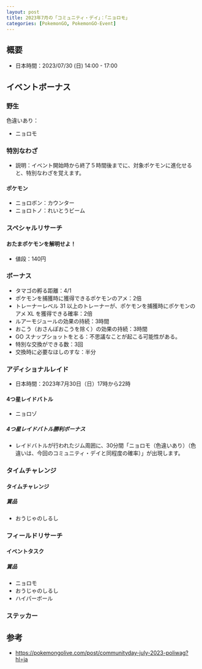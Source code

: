 ```yaml
---
layout: post
title: 2023年7月の「コミュニティ・デイ」：「ニョロモ」
categories: [PokemonGO, PokemonGO-Event]
---
```


## 概要

- 日本時間：2023/07/30 (日) 14:00 - 17:00

## イベントボーナス

### 野生

色違いあり：

- ニョロモ

### 特別なわざ

- 説明：イベント開始時から終了５時間後までに、対象ポケモンに進化せると、特別なわざを覚えます。

#### ポケモン

- ニョロボン：カウンター
- ニョロトノ：れいとうビーム

### スペシャルリサーチ

#### おたまポケモンを解明せよ！

- 値段：140円

### ボーナス

- タマゴの孵る距離：4/1
- ポケモンを捕獲時に獲得できるポケモンのアメ：2倍
- トレーナーレベル 31 以上のトレーナーが、ポケモンを捕獲時にポケモンのアメ XL を獲得できる確率：2倍
- ルアーモジュールの効果の持続：3時間
- おこう（おさんぽおこうを除く）の効果の持続：3時間
- GO スナップショットをとる：不思議なことが起こる可能性がある。
- 特別な交換ができる数：3回
- 交換時に必要なほしのすな：半分

### アディショナルレイド

- 日本時間：2023年7月30日（日）17時から22時

#### 4つ星レイドバトル

- ニョロゾ

##### 4つ星レイドバトル勝利ボーナス

- レイドバトルが行われたジム周囲に、30分間「ニョロモ（色違いあり）（色違いは、今回のコミュニティ・デイと同程度の確率）」が出現します。

### タイムチャレンジ

#### タイムチャレンジ

##### 賞品

- おうじゃのしるし

### フィールドリサーチ

#### イベントタスク

##### 賞品

- ニョロモ
- おうじゃのしるし
- ハイパーボール

### ステッカー

## 参考

- https://pokemongolive.com/post/communityday-july-2023-poliwag?hl=ja